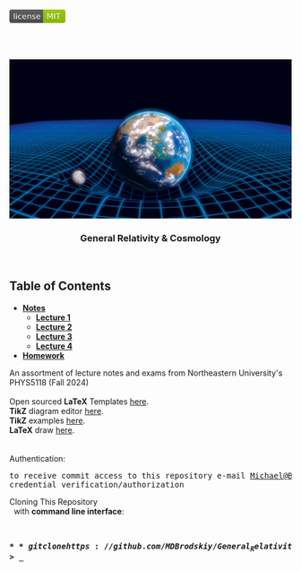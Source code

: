 <!-- PROJECT LOGO -->
<br />
<p align="left">
  <a href="https://github.com/MDBrodskiy/General_Relativity/tree/master/LICENSE">
    <img src="images/LicenseImage.svg" alt="license" width="100" height="24"></a>
</p>
<br/>
<br/>

<!-- BACKGROUND & TITLE -->
<p align="center">
  <a href="https://github.com/MDBrodskiy/General_Relativity">
    <img src="images/background.png" alt="background">
  </a>
  <h3 align="center">General Relativity & Cosmology</h3>
<br />
</p>

<!-- TABLE OF CONTENTS -->
## Table of Contents

* [**Notes**](https://github.com/MDBrodskiy/General_Relativity/tree/master/Notes/)
    * [**Lecture 1**](https://github.com/MDBrodskiy/General_Relativity/tree/master/Notes/Lecture1.pdf)
    * [**Lecture 2**](https://github.com/MDBrodskiy/General_Relativity/tree/master/Notes/Lecture2.pdf)
    * [**Lecture 3**](https://github.com/MDBrodskiy/General_Relativity/tree/master/Notes/Lecture3.pdf)
    * [**Lecture 4**](https://github.com/MDBrodskiy/General_Relativity/tree/master/Notes/Lecture4.pdf)
* [**Homework**](https://github.com/MDBrodskiy/General_Relativity/tree/master/Homework/)

<!--
  * [**Chapter 1**](#Notes/Chapter\ 1)
* [**Exams**](#Exams)
* [**Projects**](#Projects)
-->


An assortment of lecture notes and exams from Northeastern University's PHYS5118 (Fall 2024)
<br/> <br/> 
Open sourced **LaTeX** Templates [here](https://www.latextemplates.com/).
<br/>
**TikZ** diagram editor [here](https://www.mathcha.io/editor).
<br/>
**TikZ** examples [here](https://www.texample.net/tikz/example).
<br/>
**LaTeX** draw [here](https://www.latexdraw.com/).
<br/> <br/> <br/>
Authentication:   
    <pre>to receive commit access to this repository e-mail Michael@Brodskiy.com for credential verification/authorization</pre>

Cloning This Repository
</br>&nbsp;&nbsp;with **command line interface**:
    <pre>    
    **$** git clone https://github.com/MDBrodskiy/General_Relativity.git    
    **$** **>**  **_**
    </pre>

